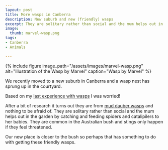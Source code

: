 ```yaml
---
layout: post
title: More wasps in Canberra
description: New suburb and new (friendly) wasps
excerpt: They are solitary rather than social and the mum helps out in the garden by catching and feeding spiders and catalipilers to her babies.
image:
  thumb: marvel-wasp.png
tags:
- Canberra
- Animals

---
```


{%
include figure
image_path="/assets/images/marvel-wasp.png"
alt="Illustration of the Wasp by Marvel"
caption="Wasp by Marvel"
%}

We recently moved to a new suburb in Canberra and a wasp nest has sprung up in the courtyard.

Based on my [last experience with wasps](/four-wasp-nests) I was worried!

After a bit of research it turns out they are from [mud dauber wasps](https://en.wikipedia.org/wiki/Mud_dauber) and nothing to be afraid of. They are solitary rather than social and the mum helps out in the garden by catching and feeding spiders and catalipilers to her babies. They are common in the Australian bush and stings only happen if they feel threatened.

Our new place is closer to the bush so perhaps that has something to do with getting these friendly wasps.
